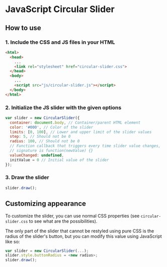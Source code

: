 # JavaScript Circular Slider

## How to use

### 1. Include the CSS and JS files in your HTML

```html
<html>
  <head>
    ...
    <link rel="stylesheet" href="circular-slider.css">
  </head>
  <body>
    ...
    <script src="js/circular-slider.js"></script>
  </body>
</html>
```

### 2. Initialize the JS slider with the given options

```js
var slider = new CircularSlider({
  container: document.body, // Container/parent HTML element
  color: '#000', // Color of the slider
  limits: [0, 100], // Lower and upper limit of the slider values
  step: 5, // Should not be 0
  radius: 100, // Should not be 0
  // Function callback that triggers every time slider value changes,
  // signature is function(newValue) {}
  valueChanged: undefined,
  initValue = 0 // Initial value of the slider
});
```

### 3. Draw the slider

```js
slider.draw();
```

## Customizing appearance

To customize the slider, you can use normal CSS properties (see `circular-slider.css` to see what are the possibilities).

The only part of the slider that cannot be restyled using pure CSS is the radius of the slider's button, but you can modify this value using JavaScript like so:

```js
var slider = new CircularSlider(...);
slider.style.buttonRadius = <new radius>;
slider.draw();
```